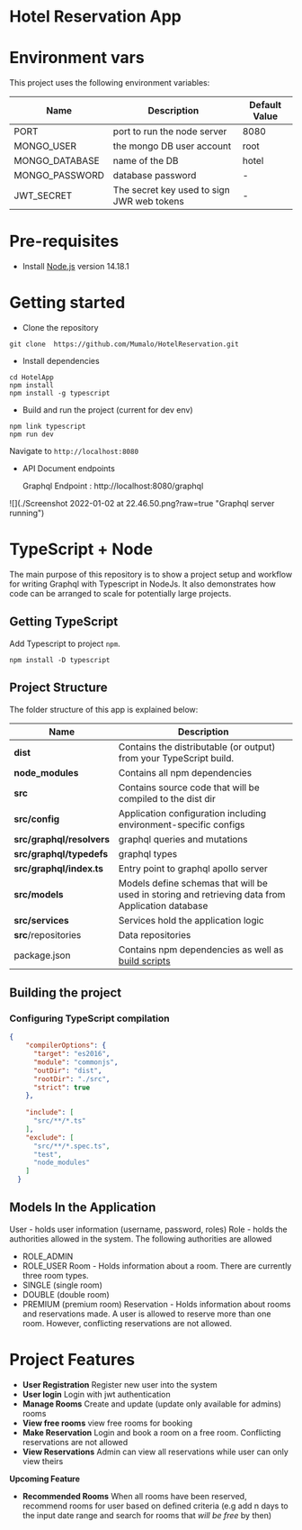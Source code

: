 # Hotel Reservation App

# Environment vars
This project uses the following environment variables:

| Name                          | Description                         | Default Value                                  |
| ----------------------------- | ------------------------------------| -----------------------------------------------|
|PORT           | port to run the node server            | 8080    |
|MONGO_USER           | the mongo DB user account           | root    |
|MONGO_DATABASE           | name of the DB           | hotel    |
|MONGO_PASSWORD           | database password           | -    |
|JWT_SECRET           | The secret key used to sign JWR web tokens           | -    |


# Pre-requisites
- Install [Node.js](https://nodejs.org/en/) version 14.18.1


# Getting started
- Clone the repository
```
git clone  https://github.com/Mumalo/HotelReservation.git
```
- Install dependencies
```
cd HotelApp
npm install
npm install -g typescript
```
- Build and run the project (current for dev env)
```
npm link typescript
npm run dev
```
  Navigate to `http://localhost:8080`

- API Document endpoints

  Graphql Endpoint :  http://localhost:8080/graphql
  
 ![](./Screenshot 2022-01-02 at 22.46.50.png?raw=true "Graphql server running")


# TypeScript + Node 
The main purpose of this repository is to show a project setup and workflow for writing Graphql with Typescript in NodeJs. 
It also demonstrates how code can be arranged to scale for potentially large projects.


## Getting TypeScript
Add Typescript to project `npm`.
```
npm install -D typescript
```

## Project Structure
The folder structure of this app is explained below:

| Name | Description |
| ------------------------ | --------------------------------------------------------------------------------------------- |
| **dist**                 | Contains the distributable (or output) from your TypeScript build.  |
| **node_modules**         | Contains all  npm dependencies                                                            |
| **src**                  | Contains  source code that will be compiled to the dist dir                               |
| **src/config**           | Application configuration including environment-specific configs 
| **src/graphql/resolvers**| graphql queries and mutations 
| **src/graphql/typedefs** | graphql types                       
| **src/graphql/index.ts** |Entry point to graphql apollo server                      
| **src/models**           | Models define schemas that will be used in storing and retrieving data from Application database  |
| **src/services**         | Services hold the application logic  |
| **src**/repositories     | Data repositories                                                              |
| package.json             | Contains npm dependencies as well as [build scripts](#what-if-a-library-isnt-on-definitelytyped)   | tsconfig.json            | Config settings for compiling source code only written in TypeScript                                                  |

## Building the project
### Configuring TypeScript compilation
```json
{
    "compilerOptions": {
      "target": "es2016",
      "module": "commonjs",
      "outDir": "dist",
      "rootDir": "./src", 
      "strict": true
    },
    
    "include": [
      "src/**/*.ts"
    ],
    "exclude": [
      "src/**/*.spec.ts",
      "test",
      "node_modules"
    ]
  }

```


## Models In the Application
User - holds user information (username, password, roles)
Role - holds the authorities allowed in the system. The following authorities are allowed
   - ROLE_ADMIN
   - ROLE_USER
Room - Holds information about a room. There are currently three room types.
   - SINGLE (single room)
   - DOUBLE (double room)
   - PREMIUM (premium room)
Reservation - Holds information about rooms and reservations made. A user is allowed to reserve more than one room.
However, conflicting reservations are not allowed.  

# Project Features
- **User Registration** Register new user into the system
- **User login** Login with jwt authentication 
- **Manage Rooms** Create and update (update only available for admins) rooms  
- **View free rooms** view free rooms for booking
- **Make Reservation** Login and book a room on a free room. Conflicting reservations are not allowed
- **View Reservations** Admin can view all reservations while user can only view theirs

**Upcoming Feature**
- **Recommended Rooms** When all rooms have been reserved, recommend rooms for user based on defined criteria 
(e.g add n days to the input date range and search for rooms that *will be free* by then)
